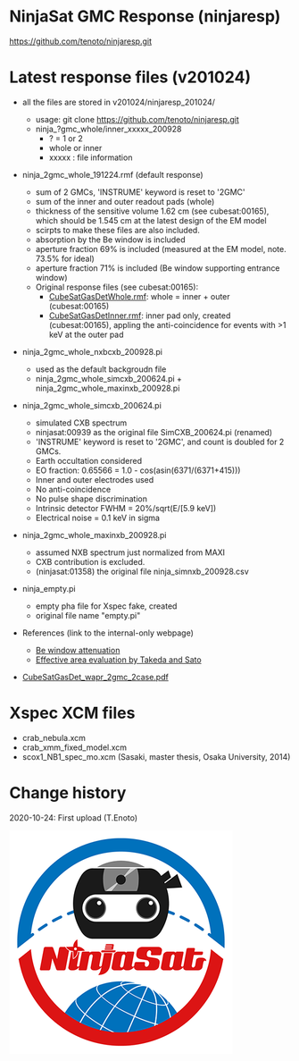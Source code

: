 # NinjaSat GMC Response (ninjaresp)

https://github.com/tenoto/ninjaresp.git

# Latest response files (v201024)

- all the files are stored in v201024/ninjaresp_201024/
	- usage: git clone https://github.com/tenoto/ninjaresp.git
	- ninja_?gmc_whole/inner_xxxxx_200928
		- ? = 1 or 2 
		- whole or inner 
		- xxxxx : file information 

- ninja_2gmc_whole_191224.rmf (default response)
    - sum of 2 GMCs, 'INSTRUME' keyword is reset to '2GMC'
    - sum of the inner and outer readout pads (whole)
    - thickness of the sensitive volume 1.62 cm (see cubesat:00165), which should be 1.545 cm at the latest design of the EM model
    - scirpts to make these files are also included.
	- absorption by the Be window is included
	- aperture fraction 69% is included (measured at the EM model, note. 73.5% for ideal)
	- aperture fraction 71% is included (Be window supporting entrance window)
	- Original response files (see cubesat:00165):
	    - [CubeSatGasDetWhole.rmf](https://riken-share.box.com/shared/static/0udo2hmm91tap2qiulgsc8gx2jganpwv.rmf): whole = inner + outer (cubesat:00165)
	    - [CubeSatGasDetInner.rmf](https://riken-share.box.com/shared/static/ovrk6q48l7ktkp6p97gkrqxpe49r6zzh.rmf): inner pad only, created (cubesat:00165), appling the anti-coincidence for events with >1 keV at the outer pad

- ninja_2gmc_whole_nxbcxb_200928.pi
	- used as the default backgroudn file 
	- ninja_2gmc_whole_simcxb_200624.pi + ninja_2gmc_whole_maxinxb_200928.pi

- ninja_2gmc_whole_simcxb_200624.pi 
	- simulated CXB spectrum
	- ninjasat:00939 as the original file SimCXB_200624.pi (renamed)
	- 'INSTRUME' keyword is reset to '2GMC', and count is doubled for 2 GMCs.
	- Earth occultation considered
	- EO fraction: 0.65566 = 1.0 - cos(asin(6371/(6371+415)))
	- Inner and outer electrodes used
	- No anti-coincidence
	- No pulse shape discrimination
	- Intrinsic detector FWHM = 20%/sqrt(E/[5.9 keV])
	- Electrical noise = 0.1 keV in sigma

- ninja_2gmc_whole_maxinxb_200928.pi
	- assumed NXB spectrum just normalized from MAXI
	- CXB contribution is excluded.
    - (ninjasat:01358) the original file ninja_simnxb_200928.csv

- ninja_empty.pi
 	- empty pha file for Xspec fake, created
 	- original file name "empty.pi"

- References (link to the internal-only webpage)
    - [Be window attenuation](https://astro.riken.jp/gwxwiki/lib/exe/fetch.php?media=transmission_be_20200711.pdf)
    - [Effective area evaluation by Takeda and Sato](https://astro.riken.jp/gwxwiki/lib/exe/fetch.php?media=gmc_effective_area.pdf)

- [CubeSatGasDet_wapr_2gmc_2case.pdf](https://riken-share.box.com/shared/static/0ty5p2aq5u9tpfc3ysas88wu3lcb99lg.pdf)

# Xspec XCM files 

- crab_nebula.xcm 
- crab_xmm_fixed_model.xcm 
- scox1_NB1_spec_mo.xcm (Sasaki, master thesis, Osaka University, 2014)

# Change history

2020-10-24: First upload (T.Enoto)

![NinjaSat Emblem](https://github.com/tenoto/repository/blob/master/ninjasat/emblem/png/ninjasat_emblem-400px.png)





